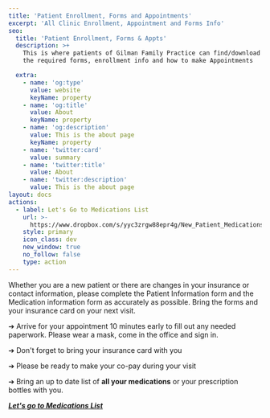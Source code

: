```yaml
---
title: 'Patient Enrollment, Forms and Appointments'
excerpt: 'All Clinic Enrollment, Appointment and Forms Info'
seo:
  title: 'Patient Enrollment, Forms & Appts'
  description: >+
    This is where patients of Gilman Family Practice can find/download all of
    the required forms, enrollment info and how to make Appointments

  extra:
    - name: 'og:type'
      value: website
      keyName: property
    - name: 'og:title'
      value: About
      keyName: property
    - name: 'og:description'
      value: This is the about page
      keyName: property
    - name: 'twitter:card'
      value: summary
    - name: 'twitter:title'
      value: About
    - name: 'twitter:description'
      value: This is the about page
layout: docs
actions:
  - label: Let's Go to Medications List
    url: >-
      https://www.dropbox.com/s/yyc3zrgw88epr4g/New_Patient_Medications_List.pdf?dl=0
    style: primary
    icon_class: dev
    new_window: true
    no_follow: false
    type: action
---
```

Whether you are a new patient or there are changes in your insurance or contact information, please complete the Patient Information form and the Medication information form as accurately as possible. Bring the forms and your insurance card on your next visit.

➔ Arrive for your appointment 10 minutes early to fill out any needed paperwork. Please wear a mask, come in the office and sign in.

➔ Don't forget to bring your insurance card with you

➔ Please be ready to make your co-pay during your visit

➔ Bring an up to date list of **all your medications** or your prescription bottles with you.

[***Let's go to Medications List***](https://www.dropbox.com/s/yyc3zrgw88epr4g/New_Patient_Medications_List.pdf?dl=0)
